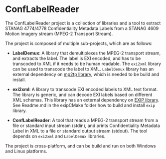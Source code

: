 # ConfLabelReader
The ConfLabelReader project is a collection of libraries and a tool to extract 
STANAG 4774/4778 Confidentiality Metadata Labels from a STANAG 4609 Motion
Imagery stream (MPEG-2 Transport Stream).

The project is composed of multiple sub-projects, which are as follows:

* __LabelDemux__: A library that demultiplexes the MPEG-2 transport stream, and 
extracts the label.  The label is EXI encoded, and has to be transcoded to XML
if it needs to be human readable.  The `exi2xml` library can be used to transcode
the label to XML.  `LabelDemux` library has an external dependency on 
[mp2tp library](https://github.com/jimcavoy/mp2tp), which is needed to be build and install.

* __exi2xml__: A library to transcode EXI encoded labels to XML text format.  The library is
generic, and can decode EXI labels based on different XML schemas.  This library has 
an external dependency on [EXIP library](https://github.com/rwl/exip).  See Readme.md in the 
exipCMake folder how to build and install `exip` library.

* __ConfLabelReader__: A tool that reads a MPEG-2 transport stream from a file or standard input stream (stdin), and
prints Confidentiality Metadata Label in XML to a file or standard output stream (stdout).  The tool  
depends on `exi2xml` and `LabelDemux` libraries.

The project is cross-platform, and can be build and run on both Windows and
Linux platforms.
